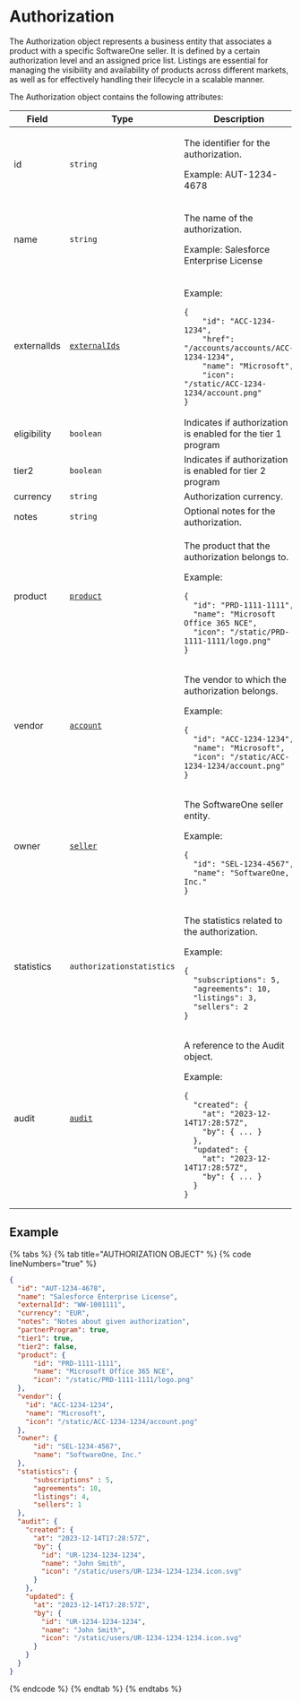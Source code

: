 # Authorization

The Authorization object represents a business entity that associates a product with a specific SoftwareOne seller. It is defined by a certain authorization level and an assigned price list. Listings are essential for managing the visibility and availability of products across different markets, as well as for effectively handling their lifecycle in a scalable manner.

The Authorization object contains the following attributes:

<table><thead><tr><th width="106">Field</th><th width="129">Type</th><th>Description</th></tr></thead><tbody><tr><td>id</td><td><code>string</code></td><td><p>The identifier for the authorization. </p><p>Example: AUT-1234-4678</p></td></tr><tr><td>name</td><td><code>string</code></td><td><p>The name of the authorization. </p><p>Example: Salesforce Enterprise License</p></td></tr><tr><td>externalIds</td><td><a href="../../common-api-objects/externalids.md"><code>externalIds</code></a></td><td><p>Example:</p><pre class="language-json" data-overflow="wrap" data-full-width="true"><code class="lang-json">{
    "id": "ACC-1234-1234",
    "href": "/accounts/accounts/ACC-1234-1234",
    "name": "Microsoft",
    "icon": "/static/ACC-1234-1234/account.png"
}
</code></pre></td></tr><tr><td>eligibility</td><td><code>boolean</code></td><td>Indicates if authorization is enabled for the tier 1 program</td></tr><tr><td>tier2</td><td><code>boolean</code></td><td>Indicates if authorization is enabled for tier 2 program</td></tr><tr><td>currency</td><td><code>string</code></td><td>Authorization currency.</td></tr><tr><td>notes</td><td><code>string</code></td><td>Optional notes for the authorization.</td></tr><tr><td>product</td><td><a href="../product/"><code>product</code></a></td><td><p>The product that the authorization belongs to. </p><p>Example:</p><pre class="language-json" data-overflow="wrap" data-full-width="true"><code class="lang-json">{    
  "id": "PRD-1111-1111",  
  "name": "Microsoft Office 365 NCE",
  "icon": "/static/PRD-1111-1111/logo.png"
}
</code></pre></td></tr><tr><td>vendor</td><td><a href="../../accounts-api/account/"><code>account</code></a></td><td><p>The vendor to which the authorization belongs. </p><p>Example:</p><pre class="language-json" data-overflow="wrap" data-full-width="true"><code class="lang-json">{
  "id": "ACC-1234-1234",  
  "name": "Microsoft",
  "icon": "/static/ACC-1234-1234/account.png"
}
</code></pre></td></tr><tr><td>owner</td><td><a href="../../accounts-api/seller/"><code>seller</code></a></td><td><p>The SoftwareOne seller entity. </p><p>Example:</p><pre class="language-json" data-overflow="wrap" data-full-width="true"><code class="lang-json">{
  "id": "SEL-1234-4567", 
  "name": "SoftwareOne, Inc."
}
</code></pre></td></tr><tr><td>statistics</td><td><code>authorizationstatistics</code></td><td><p>The statistics related to the authorization. </p><p>Example:</p><pre class="language-json" data-overflow="wrap" data-full-width="true"><code class="lang-json">{
  "subscriptions": 5,
  "agreements": 10,
  "listings": 3,
  "sellers": 2
}
</code></pre></td></tr><tr><td>audit</td><td><a href="../../common-api-objects/audit.md"><code>audit</code></a></td><td><p>A reference to the Audit object.</p><p>Example:</p><pre class="language-json" data-overflow="wrap" data-full-width="true"><code class="lang-json">{
  "created": { 
    "at": "2023-12-14T17:28:57Z", 
    "by": { ... }
  },
  "updated": { 
    "at": "2023-12-14T17:28:57Z", 
    "by": { ... }
  }
}
</code></pre></td></tr></tbody></table>

## Example

{% tabs %}
{% tab title="AUTHORIZATION OBJECT" %}
{% code lineNumbers="true" %}
```json
{
  "id": "AUT-1234-4678",
  "name": "Salesforce Enterprise License",
  "externalId": "WW-1001111",
  "currency": "EUR",
  "notes": "Notes about given authorization",
  "partnerProgram": true,
  "tier1": true,
  "tier2": false,
  "product": {
      "id": "PRD-1111-1111",    
      "name": "Microsoft Office 365 NCE",
      "icon": "/static/PRD-1111-1111/logo.png"
  },
  "vendor": {
    "id": "ACC-1234-1234",  
    "name": "Microsoft",
    "icon": "/static/ACC-1234-1234/account.png"
  },
  "owner": {
      "id": "SEL-1234-4567",        
      "name": "SoftwareOne, Inc."
  },
  "statistics": {
      "subscriptions" : 5,
      "agreements": 10,
      "listings": 4,
      "sellers": 1
  },
  "audit": {
    "created": { 
      "at": "2023-12-14T17:28:57Z", 
      "by": {
        "id": "UR-1234-1234-1234",
        "name": "John Smith",
        "icon": "/static/users/UR-1234-1234-1234.icon.svg"
      }
    },
    "updated": { 
      "at": "2023-12-14T17:28:57Z", 
      "by": {
        "id": "UR-1234-1234-1234",
        "name": "John Smith",
        "icon": "/static/users/UR-1234-1234-1234.icon.svg"
      }
    }
  }
}
```
{% endcode %}
{% endtab %}
{% endtabs %}
